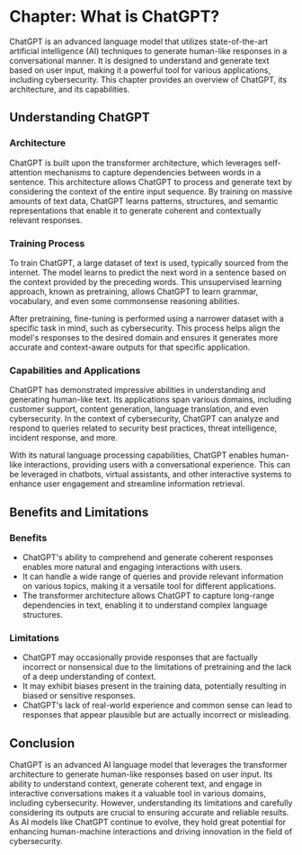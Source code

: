 Chapter: What is ChatGPT?
=========================

ChatGPT is an advanced language model that utilizes state-of-the-art artificial intelligence (AI) techniques to generate human-like responses in a conversational manner. It is designed to understand and generate text based on user input, making it a powerful tool for various applications, including cybersecurity. This chapter provides an overview of ChatGPT, its architecture, and its capabilities.

Understanding ChatGPT
---------------------

### Architecture

ChatGPT is built upon the transformer architecture, which leverages self-attention mechanisms to capture dependencies between words in a sentence. This architecture allows ChatGPT to process and generate text by considering the context of the entire input sequence. By training on massive amounts of text data, ChatGPT learns patterns, structures, and semantic representations that enable it to generate coherent and contextually relevant responses.

### Training Process

To train ChatGPT, a large dataset of text is used, typically sourced from the internet. The model learns to predict the next word in a sentence based on the context provided by the preceding words. This unsupervised learning approach, known as pretraining, allows ChatGPT to learn grammar, vocabulary, and even some commonsense reasoning abilities.

After pretraining, fine-tuning is performed using a narrower dataset with a specific task in mind, such as cybersecurity. This process helps align the model's responses to the desired domain and ensures it generates more accurate and context-aware outputs for that specific application.

### Capabilities and Applications

ChatGPT has demonstrated impressive abilities in understanding and generating human-like text. Its applications span various domains, including customer support, content generation, language translation, and even cybersecurity. In the context of cybersecurity, ChatGPT can analyze and respond to queries related to security best practices, threat intelligence, incident response, and more.

With its natural language processing capabilities, ChatGPT enables human-like interactions, providing users with a conversational experience. This can be leveraged in chatbots, virtual assistants, and other interactive systems to enhance user engagement and streamline information retrieval.

Benefits and Limitations
------------------------

### Benefits

* ChatGPT's ability to comprehend and generate coherent responses enables more natural and engaging interactions with users.
* It can handle a wide range of queries and provide relevant information on various topics, making it a versatile tool for different applications.
* The transformer architecture allows ChatGPT to capture long-range dependencies in text, enabling it to understand complex language structures.

### Limitations

* ChatGPT may occasionally provide responses that are factually incorrect or nonsensical due to the limitations of pretraining and the lack of a deep understanding of context.
* It may exhibit biases present in the training data, potentially resulting in biased or sensitive responses.
* ChatGPT's lack of real-world experience and common sense can lead to responses that appear plausible but are actually incorrect or misleading.

Conclusion
----------

ChatGPT is an advanced AI language model that leverages the transformer architecture to generate human-like responses based on user input. Its ability to understand context, generate coherent text, and engage in interactive conversations makes it a valuable tool in various domains, including cybersecurity. However, understanding its limitations and carefully considering its outputs are crucial to ensuring accurate and reliable results. As AI models like ChatGPT continue to evolve, they hold great potential for enhancing human-machine interactions and driving innovation in the field of cybersecurity.
